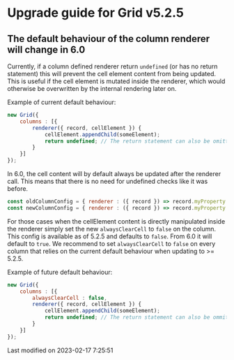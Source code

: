 # Upgrade guide for Grid v5.2.5

## The default behaviour of the column renderer will change in 6.0

Currently, if a column defined renderer return `undefined` (or has no return statement) this will prevent the cell
element content from being updated. This is useful if the cell element is mutated inside the renderer, which would
otherwise be overwritten by the internal rendering later on.

Example of current default behaviour:

```javascript
new Grid({
    columns : [{
        renderer({ record, cellElement }) {
            cellElement.appendChild(someElement);
            return undefined; // The return statement can also be omitted
        }
    }]
});
```

In 6.0, the cell content will by default always be updated after the renderer call. This means that there is no need for
undefined checks like it was before.

```javascript
const oldColumnConfig = { renderer : ({ record }) => record.myProperty ?? '' }
const newColumnConfig = { renderer : ({ record }) => record.myProperty }
```

For those cases when the cellElement content is directly manipulated inside the renderer simply set the new
`alwaysClearCell` to `false` on the column. This config is available as of 5.2.5 and defaults to `false`. From 6.0 it
will default to `true`. We recommend to set `alwaysClearCell` to `false` on every column that relies on the current
default behaviour when updating to >= 5.2.5.

Example of future default behaviour:

```javascript
new Grid({
    columns : [{
        alwaysClearCell : false,
        renderer({ record, cellElement }) {
            cellElement.appendChild(someElement);
            return undefined; // The return statement can also be ommitted
        }
    }]
});
```


<p class="last-modified">Last modified on 2023-02-17 7:25:51</p>
